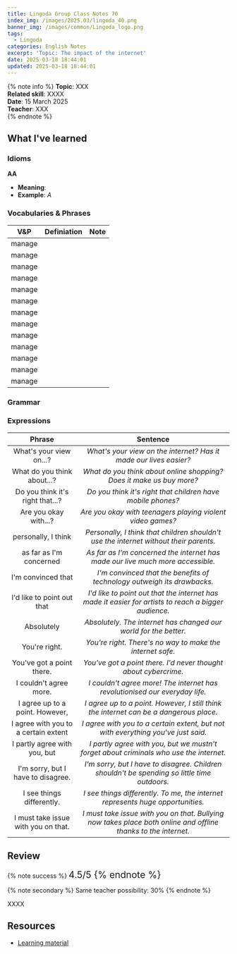 ```yaml
---
title: Lingoda Group Class Notes 70
index_img: /images/2025.03/lingoda_40.png
banner_img: /images/common/Lingoda_logo.png
tags:
  - Lingoda
categories: English Notes
excerpt: 'Topic: The impact of the internet'
date: 2025-03-18 18:44:01
updated: 2025-03-18 18:44:01
---
```


{% note info %}
**Topic**: XXX  
**Related skill**: XXXX   
**Date**: 15 March 2025  
**Teacher**: XXX  
{% endnote %}

## What I've learned

### Idioms
**AA**

- **Meaning**: 
- **Example**: *A*

### Vocabularies & Phrases

|  V&P   | Definiation | Note  |
| :----: | :---------: | :---: |
| manage |             |       |
| manage |             |       |
| manage |             |       |
| manage |             |       |
| manage |             |       |
| manage |             |       |
| manage |             |       |
| manage |             |       |
| manage |             |       |
| manage |             |       |
| manage |             |       |
| manage |             |       |
| manage |             |       |

### Grammar


### Expressions

|  Phrase   | Sentence |
| :----: | :---------: | 
| What's your view on...? |    *What's your view on the internet? Has it made our lives easier?*         | 
| What do you think about...? |   *What do you think about online shopping? Does it make us buy more?*       | 
| Do you think it's right that...? |       *Do you think it's right that children have mobile phones?*      | 
| Are you okay with...? |      *Are you okay with teenagers playing violent video games?*       | 
| personally, I think |       *Personally, I think that children shouldn't use the internet without their parents.*      | 
| as far as I'm concerned |     *As far as I'm concerned the internet has made our live much more accessible.*        | 
| I'm convinced that |       *I'm convinced that the benefits of technology outweigh its drawbacks.*      | 
| I'd like to point out that |   *I'd like to point out that the internet has made it easier for artists to reach a bigger audience.*          | 
| Absolutely |       *Absolutely. The internet has changed our world for the better.*      | 
| You're right. |   *You're right. There's no way to make the internet safe.*          | 
| You've got a point there. |     *You've got a point there. I'd never thought about cybercrime.*        | 
| I couldn't agree more. |      *I couldn't agree more! The internet has revolutionised our everyday life.*       | 
| I agree up to a point. However, |   *I agree up to a point. However, I still think the internet can be a dangerous place.*          | 
| I agree with you to a certain extent |  *I agree with you to a certain extent, but not with everything you've just said.*           | 
| I partly agree with you, but |     *I partly agree with you, but we mustn't forget about criminals who use the internet.*        | 
| I'm sorry, but I have to disagree. |      *I'm sorry, but I have to disagree. Children shouldn't be spending so little time outdoors.*       | 
| I see things differently. |     *I see things differently. To me, the internet represents huge opportunities.*        | 
| I must take issue with you on that. |      *I must take issue with you on that. Bullying now takes place both online and offline thanks to the internet.*       | 

## Review

{% note success %}
<span style="font-size:1.5em;">
4.5/5
<span>
{% endnote %}

{% note secondary %}
<span style="font-size:1em;">
Same teacher possibility: 30%
<span>
{% endnote %}

XXXX

## Resources
- [Learning material](https://learn.lingoda.com/english/learning-materials/67c59d709546f/source/download)
